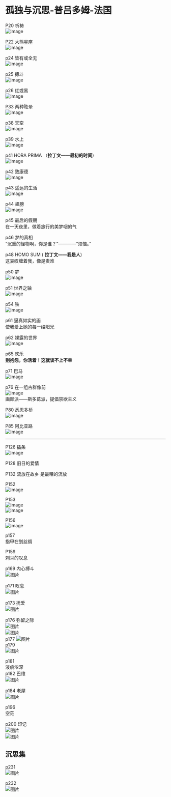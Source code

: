 # 孤独与沉思-普吕多姆-法国
P20  祈祷    
![image](https://user-images.githubusercontent.com/84896436/150068879-32bd5252-d211-40c5-9013-e1649b413b06.png)

P22  大熊星座    
![image](https://user-images.githubusercontent.com/84896436/150068974-9f6c82b7-e2a2-47c6-8ac4-b179a621063e.png)

p24  皆有或全无    
![image](https://user-images.githubusercontent.com/84896436/150069133-c29977c5-fb8e-4bc9-8a4d-1ee2410f059c.png)


p25  搏斗  
![image](https://user-images.githubusercontent.com/84896436/150086195-1b12e0bc-ff6b-42a6-95f7-cd2dff139780.png)

p26  红或黑  
![image](https://user-images.githubusercontent.com/84896436/150086355-af388205-db15-482a-bf74-8c2bebcad9ff.png)

P33 两种眩晕  
![image](https://user-images.githubusercontent.com/84896436/150086922-2bd0224b-b4e8-48e5-ad75-5795ada289a9.png)       

p38  天空  
![image](https://user-images.githubusercontent.com/84896436/150087387-c2c3d8a5-d281-479e-9238-0fe6486a41a9.png)

p39  水上  
![image](https://user-images.githubusercontent.com/84896436/150087509-10b0a731-6af5-42c9-b559-e0bebb33536e.png)

p41 HORA PRIMA （__拉丁文——最初的时间__）  
![image](https://user-images.githubusercontent.com/84896436/150087806-0ad14417-d8d3-4357-a067-aaeba83a231f.png)

p42  致康德  
![image](https://user-images.githubusercontent.com/84896436/150087882-14a65dc1-a453-4995-bb69-4ebad25dd668.png)

p43  遥远的生活   
![image](https://user-images.githubusercontent.com/84896436/150088074-e761d6e0-08e5-4137-8893-05f0db87d118.png)

p44  翅膀  
![image](https://user-images.githubusercontent.com/84896436/150088180-e32e2403-90d3-403e-801c-eb4370b128b3.png)

p45 最后的假期  
在一天夜里，做着旅行的美梦咽的气

p46 梦的真相  
“沉重的怪物啊，你是谁？”————“烦恼。”

p48 HOMO SUM ( __拉丁文——我是人__)  
这哀叹缠着我，像是责难 
 
p50 梦    
![image](https://user-images.githubusercontent.com/84896436/150088893-c2ff2ccf-e9fb-452a-8e76-fa3fc6f64f25.png)

p51 世界之轴  
![image](https://user-images.githubusercontent.com/84896436/150089120-817e939a-71d2-4c38-bfcd-fe8c7d5cfcc4.png)

p54 铁  
![image](https://user-images.githubusercontent.com/84896436/150089229-6440abc9-d82e-4dac-a6ca-35ab6df5250b.png)

p61 逼真如实的画    
使我爱上她的每一缕阳光

p62 裸露的世界  
![image](https://user-images.githubusercontent.com/84896436/150089498-212023f8-0af7-4648-a028-4e2a34b9c030.png)

p65  欢乐  
__别抱怨，你活着！这就谈不上不幸__  

p71  巴马  
![image](https://user-images.githubusercontent.com/84896436/150091190-91a5c081-25a1-4850-872b-4df3c175dc70.png)

p76 在一组古群像前  
![image](https://user-images.githubusercontent.com/84896436/150091371-c472c14f-1d35-4180-9f2b-96f49f219ebf.png)  
画廊派——斯多葛派，提倡禁欲主义   

P80 悉思多桥  
![image](https://user-images.githubusercontent.com/84896436/150091679-71e146e3-d2ef-4916-b93f-1cdf344299d5.png)

P85  阿比亚路  
![image](https://user-images.githubusercontent.com/84896436/150091784-6dac4bb5-cf9e-42fe-9ecf-29a4ea869f61.png)


***
P126 插条  
![image](https://user-images.githubusercontent.com/84896436/150096447-3f9271a9-409a-4fe5-b5a8-57f9c9a58514.png)

P128
旧日的爱情

P132
流放在故乡 是最糟的流放

P152  
![image](https://user-images.githubusercontent.com/84896436/150096085-e5119f05-4454-45ad-8fb2-3e62a47bc526.png)

P153    
![image](https://user-images.githubusercontent.com/84896436/150096128-29071b08-06a8-40c8-9bf2-dfb18c72c5ce.png)  
![image](https://user-images.githubusercontent.com/84896436/150096157-015320f2-568e-475a-965b-73f9bf1a790c.png)

P156  
![image](https://user-images.githubusercontent.com/84896436/150096186-8cf67cc4-eb49-41c8-b81d-e29322a2e75c.png)

p157  
指甲在划丝绸  

P159  
刺耳的叹息  

p169  内心搏斗  
![图片](https://user-images.githubusercontent.com/84896436/150108653-8ba4232c-2d7d-4492-8295-cc80a0efbcd3.png)

p171 叹息    
![图片](https://user-images.githubusercontent.com/84896436/150108566-1925d3a6-367f-4e37-a34d-d0cbdafa3bb9.png)

p173 抚爱  
![图片](https://user-images.githubusercontent.com/84896436/150109035-34e08c7c-6731-4144-b05e-2f271e3f3924.png)

p176 弥留之际  
![图片](https://user-images.githubusercontent.com/84896436/150109370-10b952bf-0957-4c98-84d1-2281b3793b87.png)    
![图片](https://user-images.githubusercontent.com/84896436/150109450-28771745-7f8f-4320-a4b2-06b6c9fbee68.png)  
p177
![图片](https://user-images.githubusercontent.com/84896436/150109583-aa8ee374-2015-4ae3-8ade-389f69cbccd5.png)  
p179  
![图片](https://user-images.githubusercontent.com/84896436/150109785-73e7966b-ca54-45cd-9384-95269e559411.png)  

p181  
液痕浓深  
p182 巴维    
![图片](https://user-images.githubusercontent.com/84896436/150110607-0e9a4431-6c23-4aab-8dc3-1498badf709d.png)

p184 老屋  
![图片](https://user-images.githubusercontent.com/84896436/150110768-076fd6e4-8350-43b3-80b4-6e819564a876.png)  

p196   
空茫  

p200 印记   
![图片](https://user-images.githubusercontent.com/84896436/150111889-a4cc1be0-baf4-4c37-819c-cc8de8361732.png)  
![图片](https://user-images.githubusercontent.com/84896436/150112031-a2dfd9ae-0ca5-49cb-bf59-b24109cdf038.png)


## 沉思集  
p231  
![图片](https://user-images.githubusercontent.com/84896436/150112647-8f126ec7-3802-4d0e-adbf-6fc9a7f1dfc8.png)

p232  
![图片](https://user-images.githubusercontent.com/84896436/150112772-16334fc9-053f-4da6-960e-d21dfc85f582.png)



































